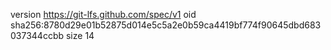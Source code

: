 version https://git-lfs.github.com/spec/v1
oid sha256:8780d29e01b52875d014e5c5a2e0b59ca4419bf774f90645dbd683037344ccbb
size 14
